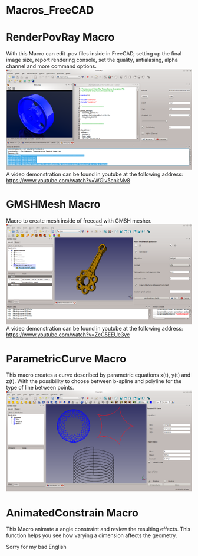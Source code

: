 # Macros_FreeCAD

# RenderPovRay Macro
With this Macro can edit .pov files inside in FreeCAD, setting up the final image size, report rendering console, set the quality, antialasing, alpha channel and more command options.
![ScreenShot](PreviewPictures/RenderPovray.png)
A video demonstration can be found in youtube at the following address:
https://www.youtube.com/watch?v=WGlv5cnkMv8

# GMSHMesh Macro
Macro to create mesh inside of freecad with GMSH mesher.
![ScreenShot](PreviewPictures/GMSHMesh.png)
A video demonstration can be found in youtube at the following address:
https://www.youtube.com/watch?v=ZcG5EEUe3yc

# ParametricCurve Macro
This macro creates a curve described by parametric equations x(t), y(t) and z(t). With the possibility to choose between b-spline and polyline for the type of line between points.
![ScreenShot](PreviewPictures/ParametricCurve.png)

# AnimatedConstrain Macro
This Macro animate a angle constraint and review the resulting effects. This function helps you see how varying a dimension affects the geometry.

Sorry for my bad English



